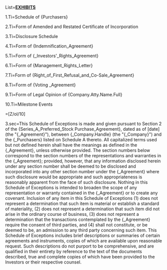List=<strong><u>EXHIBITS</u></strong>

1.Ti=Schedule of {Purchasers}

2.Ti=Form of Amended and Restated Certificate of Incorporation

3.Ti=Disclosure Schedule

4.Ti=Form of {Indemnification_Agreement}

5.Ti=Form of {_Investors'_Rights_Agreement}

6.Ti=Form of {Management_Rights_Letter}

7.Ti=Form of {Right_of_First_Refusal_and_Co-Sale_Agreement}

8.Ti=Form of {Voting _Agreement}

9.Ti=Form of Legal Opinion of {Company.Atty.Name.Full}

10.Ti=Milestone Events

=[Z/ol/10]

3.sec=This Schedule of Exceptions is made and given pursuant to Section 2 of the {Series_A_Preferred_Stock Purchase_Agreement}, dated as of [date]  (the "{_Agreement}"), between {_Company.Handle} (the "{_Company}") and the {_Purchasers} listed on Schedule A thereto. All capitalized terms used but not defined herein shall have the meanings as defined in the {_Agreement}, unless otherwise provided. The section numbers below correspond to the section numbers of the representations and warranties in the {_Agreement}; provided<em>, </em>however, that any information disclosed herein under any section number shall be deemed to be disclosed and incorporated into any other section number under the {_Agreement} where such disclosure would be appropriate and such appropriateness is reasonably apparent from the face of such disclosure. Nothing in this Schedule of Exceptions is intended to broaden the scope of any representation or warranty contained in the {_Agreement} or to create any covenant. Inclusion of any item in this Schedule of Exceptions (1) does not represent a determination that such item is material or establish a standard of materiality, (2) does not represent a determination that such item did not arise in the ordinary course of business, (3) does not represent a determination that the transactions contemplated by the {_Agreement} require the consent of third parties, and (4) shall not constitute, or be deemed to be, an admission to any third party concerning such item. This Schedule of Exceptions includes brief descriptions or summaries of certain agreements and instruments, copies of which are available upon reasonable request. Such descriptions do not purport to be comprehensive, and are qualified in their entirety by reference to the text of the documents described, true and complete copies of which have been provided to the Investors or their respective counsel.
